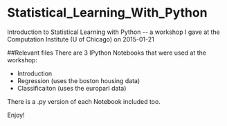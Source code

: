 # Statistical_Learning_With_Python
Introduction to Statistical Learning with Python -- a workshop I gave at the Computation Institute (U of Chicago) on 2015-01-21

##Relevant files
There are 3 IPython Notebooks that were used at the workshop: 
- Introduction
- Regression (uses the boston housing data)
- Classificaiton (uses the europarl data)

There is a .py version of each Notebook included too.

Enjoy!
